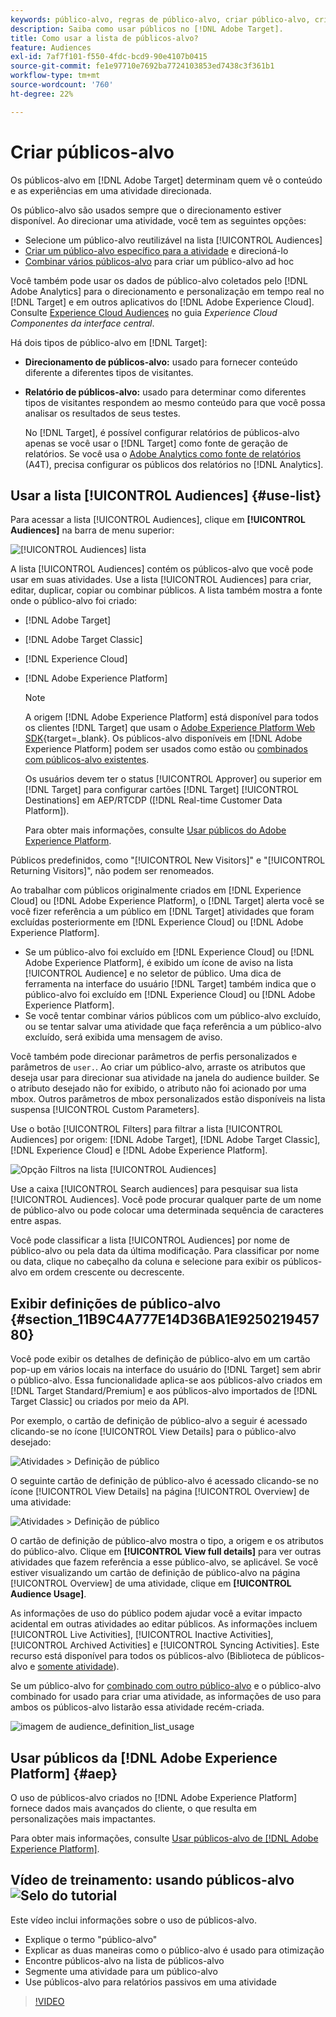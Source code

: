 ```yaml
---
keywords: público-alvo, regras de público-alvo, criar público-alvo, criação de público-alvo, direcionamento de público-alvo, geração de relatório de público-alvo, relatar público-alvo, segmento, parâmetros de perfil personalizado, definição de público-alvo, lista de público-alvo
description: Saiba como usar públicos no [!DNL Adobe Target].
title: Como usar a lista de públicos-alvo?
feature: Audiences
exl-id: 7af7f101-f550-4fdc-bcd9-90e4107b0415
source-git-commit: fe1e97710e7692ba7724103853ed7438c3f361b1
workflow-type: tm+mt
source-wordcount: '760'
ht-degree: 22%

---
```


# Criar públicos-alvo

Os públicos-alvo em [!DNL Adobe Target] determinam quem vê o conteúdo e as experiências em uma atividade direcionada.

Os público-alvo são usados sempre que o direcionamento estiver disponível. Ao direcionar uma atividade, você tem as seguintes opções:

* Selecione um público-alvo reutilizável na lista [!UICONTROL Audiences]
* [Criar um público-alvo específico para a atividade](/help/main/c-target/creating-activity-only-audience.md) e direcioná-lo
* [Combinar vários públicos-alvo](/help/main/c-target/combining-multiple-audiences.md#concept_A7386F1EA4394BD2AB72399C225981E5) para criar um público-alvo ad hoc

Você também pode usar os dados de público-alvo coletados pelo [!DNL Adobe Analytics] para o direcionamento e personalização em tempo real no [!DNL Target] e em outros aplicativos do [!DNL Adobe Experience Cloud]. Consulte [Experience Cloud Audiences](https://experienceleague.adobe.com/docs/core-services/interface/audiences/audience-library.html?lang=pt-BR) no guia *Experience Cloud Componentes da interface central*.

Há dois tipos de público-alvo em [!DNL Target]:

* **Direcionamento de públicos-alvo:** usado para fornecer conteúdo diferente a diferentes tipos de visitantes.
* **Relatório de públicos-alvo:** usado para determinar como diferentes tipos de visitantes respondem ao mesmo conteúdo para que você possa analisar os resultados de seus testes.

  No [!DNL Target], é possível configurar relatórios de públicos-alvo apenas se você usar o [!DNL Target] como fonte de geração de relatórios. Se você usa o [Adobe Analytics como fonte de relatórios](/help/main/c-integrating-target-with-mac/a4t/a4t.md) (A4T), precisa configurar os públicos dos relatórios no [!DNL Analytics].

## Usar a lista [!UICONTROL Audiences] {#use-list}

Para acessar a lista [!UICONTROL Audiences], clique em **[!UICONTROL Audiences]** na barra de menu superior:

![[!UICONTROL Audiences] lista](assets/audiences_list.png)

A lista [!UICONTROL Audiences] contém os públicos-alvo que você pode usar em suas atividades. Use a lista [!UICONTROL Audiences] para criar, editar, duplicar, copiar ou combinar públicos. A lista também mostra a fonte onde o público-alvo foi criado:

* [!DNL Adobe Target]
* [!DNL Adobe Target Classic]
* [!DNL Experience Cloud]
* [!DNL Adobe Experience Platform]

  >[!NOTE]
  >
  >A origem [!DNL Adobe Experience Platform] está disponível para todos os clientes [!DNL Target] que usam o [Adobe Experience Platform Web SDK](https://experienceleague.adobe.com/docs/target-dev/developer/client-side/aep-web-sdk.html?lang=pt-BR){target=_blank}. Os públicos-alvo disponíveis em [!DNL Adobe Experience Platform] podem ser usados como estão ou [combinados com públicos-alvo existentes](/help/main/c-target/combining-multiple-audiences.md).
  >
  >Os usuários devem ter o status [!UICONTROL Approver] ou superior em [!DNL Target] para configurar cartões [!DNL Target] [!UICONTROL Destinations] em AEP/RTCDP ([!DNL Real-time Customer Data Platform]).
  >
  >Para obter mais informações, consulte [Usar públicos do Adobe Experience Platform](#aep).

Públicos predefinidos, como &quot;[!UICONTROL New Visitors]&quot; e &quot;[!UICONTROL Returning Visitors]&quot;, não podem ser renomeados.

Ao trabalhar com públicos originalmente criados em [!DNL Experience Cloud] ou [!DNL Adobe Experience Platform], o [!DNL Target] alerta você se você fizer referência a um público em [!DNL Target] atividades que foram excluídas posteriormente em [!DNL Experience Cloud] ou [!DNL Adobe Experience Platform].

* Se um público-alvo foi excluído em [!DNL Experience Cloud] ou [!DNL Adobe Experience Platform], é exibido um ícone de aviso na lista [!UICONTROL Audience] e no seletor de público. Uma dica de ferramenta na interface do usuário [!DNL Target] também indica que o público-alvo foi excluído em [!DNL Experience Cloud] ou [!DNL Adobe Experience Platform].
* Se você tentar combinar vários públicos com um público-alvo excluído, ou se tentar salvar uma atividade que faça referência a um público-alvo excluído, será exibida uma mensagem de aviso.

Você também pode direcionar parâmetros de perfis personalizados e parâmetros de `user.`. Ao criar um público-alvo, arraste os atributos que deseja usar para direcionar sua atividade na janela do audience builder. Se o atributo desejado não for exibido, o atributo não foi acionado por uma mbox. Outros parâmetros de mbox personalizados estão disponíveis na lista suspensa [!UICONTROL Custom Parameters].

Use o botão [!UICONTROL Filters] para filtrar a lista [!UICONTROL Audiences] por origem: [!DNL Adobe Target], [!DNL Adobe Target Classic], [!DNL Experience Cloud] e [!DNL Adobe Experience Platform].

![Opção Filtros na lista [!UICONTROL Audiences]](assets/filters.png)

Use a caixa [!UICONTROL Search audiences] para pesquisar sua lista [!UICONTROL Audiences]. Você pode procurar qualquer parte de um nome de público-alvo ou pode colocar uma determinada sequência de caracteres entre aspas.

Você pode classificar a lista [!UICONTROL Audiences] por nome de público-alvo ou pela data da última modificação. Para classificar por nome ou data, clique no cabeçalho da coluna e selecione para exibir os públicos-alvo em ordem crescente ou decrescente.

## Exibir definições de público-alvo {#section_11B9C4A777E14D36BA1E925021945780}

Você pode exibir os detalhes de definição de público-alvo em um cartão pop-up em vários locais na interface do usuário do [!DNL Target] sem abrir o público-alvo. Essa funcionalidade aplica-se aos públicos-alvo criados em [!DNL Target Standard/Premium] e aos públicos-alvo importados de [!DNL Target Classic] ou criados por meio da API.

Por exemplo, o cartão de definição de público-alvo a seguir é acessado clicando-se no ícone [!UICONTROL View Details] para o público-alvo desejado:

![Atividades > Definição de público](assets/audience_definition_list.png)

O seguinte cartão de definição de público-alvo é acessado clicando-se no ícone [!UICONTROL View Details] na página [!UICONTROL Overview] de uma atividade:

![Atividades > Definição de público](assets/view-details-activity-overview.png)

O cartão de definição de público-alvo mostra o tipo, a origem e os atributos do público-alvo. Clique em **[!UICONTROL View full details]** para ver outras atividades que fazem referência a esse público-alvo, se aplicável. Se você estiver visualizando um cartão de definição de público-alvo na página [!UICONTROL Overview] de uma atividade, clique em **[!UICONTROL Audience Usage]**.

As informações de uso do público podem ajudar você a evitar impacto acidental em outras atividades ao editar públicos. As informações incluem [!UICONTROL Live Activities], [!UICONTROL Inactive Activities], [!UICONTROL Archived Activities] e [!UICONTROL Syncing Activities]. Este recurso está disponível para todos os públicos-alvo (Biblioteca de públicos-alvo e [somente atividade](/help/main/c-target/creating-activity-only-audience.md#concept_A6BADCF530ED4AE1852E677FEBE68483)).

Se um público-alvo for [combinado com outro público-alvo](/help/main/c-target/combining-multiple-audiences.md) e o público-alvo combinado for usado para criar uma atividade, as informações de uso para ambos os públicos-alvo listarão essa atividade recém-criada.

![imagem de audience_definition_list_usage](assets/audience_definition_list_usage.png)

<!--The following audience definition card is for an audience imported from the Adobe Experience Cloud. In this instance, the audience was imported from Adobe Audience Manager (AAM).

![Usage tab on Audience Definition card](assets/audience_definition_mc.png)

The following details are available for these imported audience types:

| Audience Type | Details |
|--- |--- |
|Mobile audience|Marketing Name, Vendor, and Model.<br>The `matches | does not match` operator displays instead of `equals | does not equal`<br>![Imported Mobile Audience](/help/main/c-target/c-audiences/assets/imported_mobile_audience.png).|
|Visitor-behavior audience|**user.categoryAffinity:** `categoryAffinity` with `FAVORITE` parameter.<br>![Imported Category Affinity](/help/main/c-target/c-audiences/assets/imported_category_affinity.png)<br>**Monitoring:** Monitoring service equals true.<br>**No Monitoring Service:** Monitoring service equals false.<br>![Imported Monitoring](/help/main/c-target/c-audiences/assets/imported_monitoring.png)|
|Audiences using the NOT operator|**Single Rule:** Target displays the audience in the format `[All Visitor AND [NOT [rule]`. Single NOT rule displays with AND with `AllVisitor` audience.<br>![Imported Not Audience](/help/main/c-target/c-audiences/assets/imported_not_audience.png)|

Keep the following points in mind as you work with imported audiences:

* Expression target audiences are no longer supported in Target Standard/Premium. 
* Target Standard/Premium does not support some deprecated audiences or has improved operators for ease of use. Because of this, the definition of an imported audience, although working as per definition, does not mean that same is now available for creation in the Standard/Premium interface. For example, Social Audiences are visible with their rules but Target Standard/Premium does not allow social audiences to be created.-->

## Usar públicos da [!DNL Adobe Experience Platform] {#aep}

O uso de públicos-alvo criados no [!DNL Adobe Experience Platform] fornece dados mais avançados do cliente, o que resulta em personalizações mais impactantes.

Para obter mais informações, consulte [Usar públicos-alvo de [!DNL Adobe Experience Platform]](/help/main/c-integrating-target-with-mac/integrating-with-rtcdp.md#aep).

## Vídeo de treinamento: usando públicos-alvo ![Selo do tutorial](/help/main/assets/tutorial.png)

Este vídeo inclui informações sobre o uso de públicos-alvo.

* Explique o termo &quot;público-alvo&quot;
* Explicar as duas maneiras como o público-alvo é usado para otimização
* Encontre públicos-alvo na lista de públicos-alvo
* Segmente uma atividade para um público-alvo
* Use públicos-alvo para relatórios passivos em uma atividade

>[!VIDEO](https://video.tv.adobe.com/v/17398)
